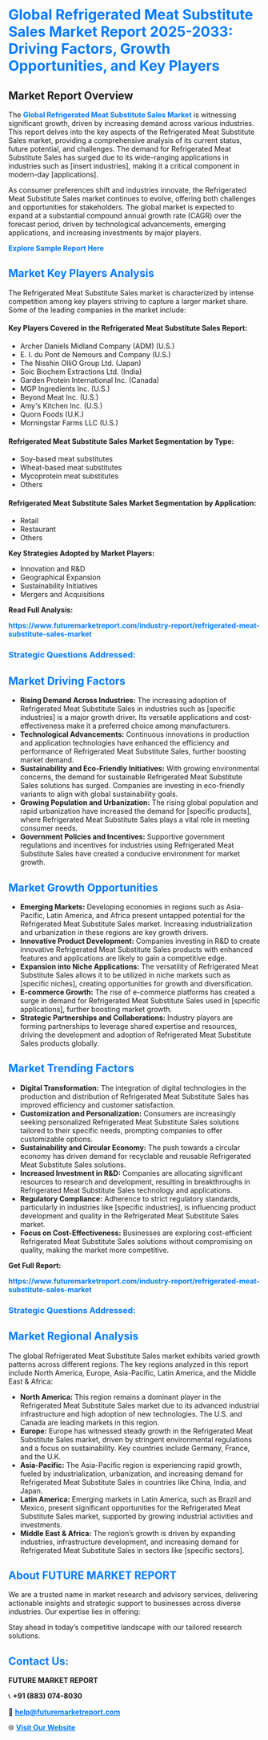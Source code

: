 <h1 style="color: #007BFF;">Global Refrigerated Meat Substitute Sales Market Report 2025-2033: Driving Factors, Growth Opportunities, and Key Players</h1>

<section id="overview">
<h2>Market Report Overview</h2>
<p>The <a href="https://www.futuremarketreport.com/industry-report/refrigerated-meat-substitute-sales-market" style="color: #007BFF; text-decoration: none;"><strong>Global Refrigerated Meat Substitute Sales Market</strong></a> is witnessing significant growth, driven by increasing demand across various industries. This report delves into the key aspects of the Refrigerated Meat Substitute Sales market, providing a comprehensive analysis of its current status, future potential, and challenges. The demand for Refrigerated Meat Substitute Sales has surged due to its wide-ranging applications in industries such as [insert industries], making it a critical component in modern-day [applications].</p>
<p>As consumer preferences shift and industries innovate, the Refrigerated Meat Substitute Sales market continues to evolve, offering both challenges and opportunities for stakeholders. The global market is expected to expand at a substantial compound annual growth rate (CAGR) over the forecast period, driven by technological advancements, emerging applications, and increasing investments by major players.</p>
</section>

<section id="overview">
<p><a href="https://www.futuremarketreport.com/request-sample/reportId=109468" style="color: #007BFF; text-decoration: none;"><strong>Explore Sample Report Here</strong></a></p>
</section>

<section id="key-players">
<h2 style="color: #007BFF;">Market Key Players Analysis</h2>
<p>The Refrigerated Meat Substitute Sales market is characterized by intense competition among key players striving to capture a larger market share. Some of the leading companies in the market include:</p>
<h4>Key Players Covered in the Refrigerated Meat Substitute Sales Report:</h4>
<ul><li>Archer Daniels Midland Company (ADM) (U.S.)</li><li>E. I. du Pont de Nemours and Company (U.S.)</li><li>The Nisshin OlliO Group Ltd. (Japan)</li><li>Soic Biochem Extractions Ltd. (India)</li><li>Garden Protein International Inc. (Canada)</li><li>MGP Ingredients Inc. (U.S.)</li><li>Beyond Meat Inc. (U.S.)</li><li>Amy&#039;s Kitchen Inc. (U.S.)</li><li>Quorn Foods (U.K.)</li><li>Morningstar Farms LLC (U.S.)</li></ul>
<h4>Refrigerated Meat Substitute Sales Market Segmentation by Type:</h4>
<ul><li>Soy-based meat substitutes</li><li>Wheat-based meat substitutes</li><li>Mycoprotein meat substitutes</li><li>Others</li></ul>

<h4>Refrigerated Meat Substitute Sales Market Segmentation by Application:</h4>
<ul><li>Retail</li><li>Restaurant</li><li>Others</li></ul>
<p><strong>Key Strategies Adopted by Market Players:</strong></p>
<ul>
<li>Innovation and R&D</li>
<li>Geographical Expansion</li>
<li>Sustainability Initiatives</li>
<li>Mergers and Acquisitions</li>
</ul>
</section>

<section>
<p><strong>Read Full Analysis: </strong></p><a href="https://www.futuremarketreport.com/industry-report/refrigerated-meat-substitute-sales-market" style="color: #007BFF; text-decoration: none;"><strong>https://www.futuremarketreport.com/industry-report/refrigerated-meat-substitute-sales-market</strong></a>
<h3 style="color: #007BFF;">Strategic Questions Addressed:</h3>
</section>

<section id="driving-factors">
<h2 style="color: #007BFF;">Market Driving Factors</h2>
<ul>
<li><strong>Rising Demand Across Industries:</strong> The increasing adoption of Refrigerated Meat Substitute Sales in industries such as [specific industries] is a major growth driver. Its versatile applications and cost-effectiveness make it a preferred choice among manufacturers.</li>
<li><strong>Technological Advancements:</strong> Continuous innovations in production and application technologies have enhanced the efficiency and performance of Refrigerated Meat Substitute Sales, further boosting market demand.</li>
<li><strong>Sustainability and Eco-Friendly Initiatives:</strong> With growing environmental concerns, the demand for sustainable Refrigerated Meat Substitute Sales solutions has surged. Companies are investing in eco-friendly variants to align with global sustainability goals.</li>
<li><strong>Growing Population and Urbanization:</strong> The rising global population and rapid urbanization have increased the demand for [specific products], where Refrigerated Meat Substitute Sales plays a vital role in meeting consumer needs.</li>
<li><strong>Government Policies and Incentives:</strong> Supportive government regulations and incentives for industries using Refrigerated Meat Substitute Sales have created a conducive environment for market growth.</li>
</ul>
</section>

<section id="growth-opportunities">
<h2 style="color: #007BFF;">Market Growth Opportunities</h2>
<ul>
<li><strong>Emerging Markets:</strong> Developing economies in regions such as Asia-Pacific, Latin America, and Africa present untapped potential for the Refrigerated Meat Substitute Sales market. Increasing industrialization and urbanization in these regions are key growth drivers.</li>
<li><strong>Innovative Product Development:</strong> Companies investing in R&D to create innovative Refrigerated Meat Substitute Sales products with enhanced features and applications are likely to gain a competitive edge.</li>
<li><strong>Expansion into Niche Applications:</strong> The versatility of Refrigerated Meat Substitute Sales allows it to be utilized in niche markets such as [specific niches], creating opportunities for growth and diversification.</li>
<li><strong>E-commerce Growth:</strong> The rise of e-commerce platforms has created a surge in demand for Refrigerated Meat Substitute Sales used in [specific applications], further boosting market growth.</li>
<li><strong>Strategic Partnerships and Collaborations:</strong> Industry players are forming partnerships to leverage shared expertise and resources, driving the development and adoption of Refrigerated Meat Substitute Sales products globally.</li>
</ul>
</section>

<section id="trending-factors">
<h2 style="color: #007BFF;">Market Trending Factors</h2>
<ul>
<li><strong>Digital Transformation:</strong> The integration of digital technologies in the production and distribution of Refrigerated Meat Substitute Sales has improved efficiency and customer satisfaction.</li>
<li><strong>Customization and Personalization:</strong> Consumers are increasingly seeking personalized Refrigerated Meat Substitute Sales solutions tailored to their specific needs, prompting companies to offer customizable options.</li>
<li><strong>Sustainability and Circular Economy:</strong> The push towards a circular economy has driven demand for recyclable and reusable Refrigerated Meat Substitute Sales solutions.</li>
<li><strong>Increased Investment in R&D:</strong> Companies are allocating significant resources to research and development, resulting in breakthroughs in Refrigerated Meat Substitute Sales technology and applications.</li>
<li><strong>Regulatory Compliance:</strong> Adherence to strict regulatory standards, particularly in industries like [specific industries], is influencing product development and quality in the Refrigerated Meat Substitute Sales market.</li>
<li><strong>Focus on Cost-Effectiveness:</strong> Businesses are exploring cost-efficient Refrigerated Meat Substitute Sales solutions without compromising on quality, making the market more competitive.</li>
</ul>
</section>

<section>
<p><strong>Get Full Report: </strong></p><a href="https://www.futuremarketreport.com/industry-report/refrigerated-meat-substitute-sales-market" style="color: #007BFF; text-decoration: none;"><strong>https://www.futuremarketreport.com/industry-report/refrigerated-meat-substitute-sales-market</strong></a>
<h3 style="color: #007BFF;">Strategic Questions Addressed:</h3>
</section>


<section id="regional-analysis">
<h2 style="color: #007BFF;">Market Regional Analysis</h2>
<p>The global Refrigerated Meat Substitute Sales market exhibits varied growth patterns across different regions. The key regions analyzed in this report include North America, Europe, Asia-Pacific, Latin America, and the Middle East & Africa:</p>
<ul>
<li><strong>North America:</strong> This region remains a dominant player in the Refrigerated Meat Substitute Sales market due to its advanced industrial infrastructure and high adoption of new technologies. The U.S. and Canada are leading markets in this region.</li>
<li><strong>Europe:</strong> Europe has witnessed steady growth in the Refrigerated Meat Substitute Sales market, driven by stringent environmental regulations and a focus on sustainability. Key countries include Germany, France, and the U.K.</li>
<li><strong>Asia-Pacific:</strong> The Asia-Pacific region is experiencing rapid growth, fueled by industrialization, urbanization, and increasing demand for Refrigerated Meat Substitute Sales in countries like China, India, and Japan.</li>
<li><strong>Latin America:</strong> Emerging markets in Latin America, such as Brazil and Mexico, present significant opportunities for the Refrigerated Meat Substitute Sales market, supported by growing industrial activities and investments.</li>
<li><strong>Middle East & Africa:</strong> The region’s growth is driven by expanding industries, infrastructure development, and increasing demand for Refrigerated Meat Substitute Sales in sectors like [specific sectors].</li>
</ul>
</section>

<footer>
<h2 style="color: #007BFF;">About FUTURE MARKET REPORT</h2>
<p>We are a trusted name in market research and advisory services, delivering actionable insights and strategic support to businesses across diverse industries. Our expertise lies in offering:</p>

<p>Stay ahead in today’s competitive landscape with our tailored research solutions.</p>

<h2 style="color: #007BFF;">Contact Us:</h2>
<p><strong>FUTURE MARKET REPORT</strong></p>
<p>📞 <strong>+91 (883) 074-8030</strong></p>
<p>📧 <strong><a href="mailto:help@futuremarketreport.com" style="color: #007BFF;">help@futuremarketreport.com</a></strong></p>
<p>🌐 <strong><a href="https://www.futuremarketreport.com/" style="color: #007BFF;">Visit Our Website</a></strong></p>
</footer>